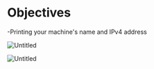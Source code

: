 # Objectives
  -Printing your machine's name and IPv4 address

![Untitled](https://user-images.githubusercontent.com/47218652/60991844-eba87200-a310-11e9-8b61-f7c9f8f094c8.png)


![Untitled](https://user-images.githubusercontent.com/47218652/60992608-789ffb00-a312-11e9-8dd8-814ee9bac7c8.png)

